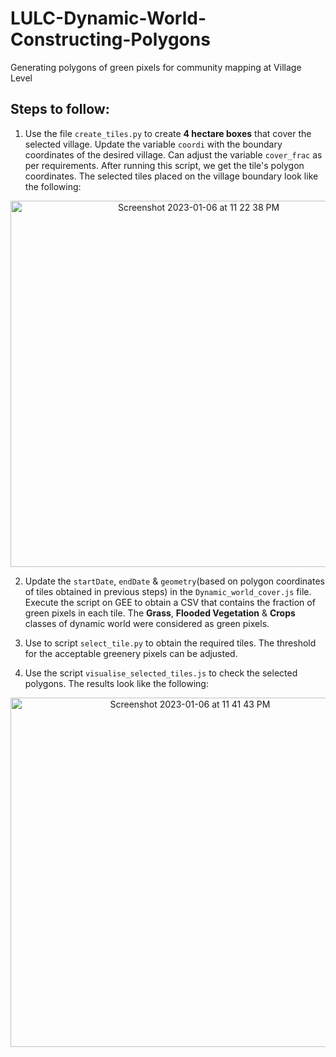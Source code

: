 # LULC-Dynamic-World-Constructing-Polygons
Generating polygons of green pixels for community mapping at Village Level

## Steps to follow:
1. Use the file ```create_tiles.py``` to create **4 hectare boxes** that cover the selected village. Update the variable ```coordi``` with the boundary coordinates of the desired village. Can adjust the variable ```cover_frac``` as per requirements. After running this script, we get the tile's polygon coordinates. The selected tiles placed on the village boundary look like the following:    
<p align="center">
<img width="586" alt="Screenshot 2023-01-06 at 11 22 38 PM" src="https://user-images.githubusercontent.com/57101022/211069958-fe05857c-8827-45f5-85ef-f22e49aac87b.png">
</p>

2. Update the ```startDate```, ```endDate``` & ```geometry```(based on polygon coordinates of tiles obtained in previous steps) in the ```Dynamic_world_cover.js``` file. Execute the script on GEE to obtain a CSV that contains the fraction of green pixels in each tile. The **Grass**, **Flooded Vegetation** & **Crops** classes of dynamic world were considered as green pixels.  

3. Use to script ```select_tile.py``` to obtain the required tiles. The threshold for the acceptable greenery pixels can be adjusted.  
4. Use the script ```visualise_selected_tiles.js``` to check the selected polygons. The results look like the following:
<p align="center">
<img width="559" alt="Screenshot 2023-01-06 at 11 41 43 PM" src="https://user-images.githubusercontent.com/57101022/211072897-3a61c189-7dd0-493e-838a-070c0ebbfc76.png">
</p>
